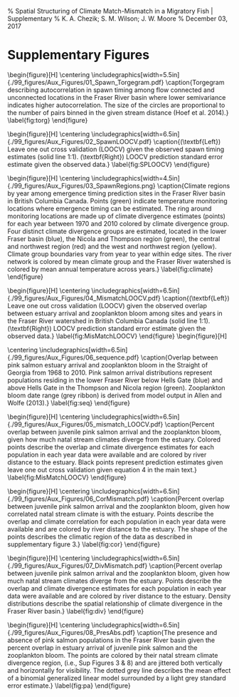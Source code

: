 % Spatial Structuring of Climate Match-Mismatch in a Migratory Fish | Supplementary
% K. A. Chezik; S. M. Wilson; J. W. Moore
% December 03, 2017

# Supplementary Figures

\begin{figure}[H]
\centering
\includegraphics[width=5.5in]{./99_figures/Aux_Figures/01_Spawn_Torgegram.pdf}
\caption{Torgegram describing autocorrelation in spawn timing among flow connected and unconnected locations in the Fraser River basin where lower semivariance indicates higher autocorrelation. The size of the circles are proportional to the number of pairs binned in the given stream distance (Hoef et al. 2014).}
\label{fig:torg}
\end{figure}

\begin{figure}[H]
\centering
\includegraphics[width=6.5in]{./99_figures/Aux_Figures/02_SpawnLOOCV.pdf}
\caption{(\textbf{Left}) Leave one out cross validation (LOOCV) given the observed spawn timing estimates (solid line 1:1). (\textbf{Right}) LOOCV prediction standard error estimate given the observed data.} 
\label{fig:SPLOOCV}
\end{figure}

\begin{figure}[H]
\centering
\includegraphics[width=4.5in]{./99_figures/Aux_Figures/03_SpawnRegions.png}
\caption{Climate regions by year among emergence timing prediction sites in the Fraser River basin in British Columbia Canada. Points (green) indicate temperature monitoring locations where emergence timing can be estimated. The ring around monitoring locations are made up of climate divergence estimates (points) for each year between 1970 and 2010 colored by climate divergence group. Four distinct climate divergence groups are estimated, located in the lower Fraser basin (blue), the Nicola and Thompson region (green), the central and northwest region (red) and the west and northwest region (yellow). Climate group boundaries vary from year to year within edge sites. The river network is colored by mean climate group and the Fraser River watershed is colored by mean annual temperature across years.} 
\label{fig:climate}
\end{figure}

\begin{figure}[H]
\centering
\includegraphics[width=6.5in]{./99_figures/Aux_Figures/04_MismatchLOOCV.pdf}
\caption{(\textbf{Left}) Leave one out cross validation (LOOCV) given the observed overlap between estuary arrival and zooplankton bloom among sites and years in the Fraser River watershed in British Columbia Canada (solid line 1:1). (\textbf{Right}) LOOCV prediction standard error estimate given the observed data.} 
\label{fig:MisMatchLOOCV}
\end{figure}
\begin{figure}[H]

\centering
\includegraphics[width=6.5in]{./99_figures/Aux_Figures/06_sequence.pdf}
\caption{Overlap between pink salmon estuary arrival and zooplankton bloom in the Straight of Georgia from 1968 to 2010. Pink salmon arrival distributions represent populations residing in the lower Fraser River below Hells Gate (blue) and above Hells Gate in the Thompson and Nicola region (green). Zooplankton bloom date range (grey ribbon) is derived from model output in Allen and Wolfe (2013).}
\label{fig:seq}
\end{figure}

\begin{figure}[H]
\centering
\includegraphics[width=6.5in]{./99_figures/Aux_Figures/05_mismatch_LOOCV.pdf}
\caption{Percent overlap between juvenile pink salmon arrival and the zooplankton bloom, given how much natal stream climates diverge from the estuary. Colored points describe the overlap and climate divergence estimates for each population in each year data were available and are colored by river distance to the estuary. Black points represent prediction estimates given leave one out cross validation given equation 4 in the main text.} 
\label{fig:MisMatchLOOCV}
\end{figure}

\begin{figure}[H]
\centering
\includegraphics[width=6.5in]{./99_figures/Aux_Figures/06_CorMismatch.pdf}
\caption{Percent overlap between juvenile pink salmon arrival and the zooplankton bloom, given how correlated natal stream climate is with the estuary. Points describe the overlap and climate correlation for each population in each year data were available and are colored by river distance to the estuary. The shape of the points describes the climatic region of the data as described in supplementary figure 3.}
\label{fig:cor}
\end{figure}

\begin{figure}[H]
\centering
\includegraphics[width=6.5in]{./99_figures/Aux_Figures/07_DivMismatch.pdf}
\caption{Percent overlap between juvenile pink salmon arrival and the zooplankton bloom, given how much natal stream climates diverge from the estuary. Points describe the overlap and climate divergence estimates for each population in each year data were available and are colored by river distance to the estuary. Density distributions describe the spatial relationship of climate divergence in the Fraser River basin.}
\label{fig:div}
\end{figure}

\begin{figure}[H]
\centering
\includegraphics[width=6.5in]{./99_figures/Aux_Figures/08_PresAbs.pdf}
\caption{The presence and absence of pink salmon populations in the Fraser River basin given the percent overlap in estuary arrival of juvenile pink salmon and the zooplankton bloom. The points are colored by their natal stream climate divergence region, (i.e., Sup Figures 3 \& 8) and are jittered both vertically and horizontally for visibility. The dotted grey line describes the mean effect of a binomial generalized linear model surrounded by a light grey standard error estimate.}
\label{fig:pa}
\end{figure}
